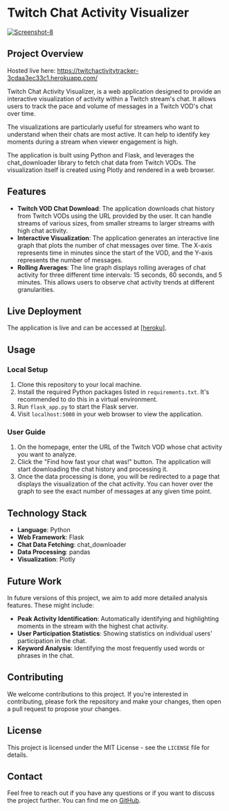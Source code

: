 # Twitch Chat Activity Visualizer

<a href="https://ibb.co/Ch5gz26"><img src="https://i.ibb.co/syvn2HC/Screenshot-8.png" alt="Screenshot-8" border="0"></a>

## Project Overview

Hosted live here: https://twitchactivitytracker-3cdaa3ec33c1.herokuapp.com/

Twitch Chat Activity Visualizer, is a web application designed to provide an interactive visualization of activity within a Twitch stream's chat. It allows users to track the pace and volume of messages in a Twitch VOD's chat over time. 

The visualizations are particularly useful for streamers who want to understand when their chats are most active. It can help to identify key moments during a stream when viewer engagement is high.

The application is built using Python and Flask, and leverages the chat_downloader library to fetch chat data from Twitch VODs. The visualization itself is created using Plotly and rendered in a web browser.

## Features

- **Twitch VOD Chat Download**: The application downloads chat history from Twitch VODs using the URL provided by the user. It can handle streams of various sizes, from smaller streams to larger streams with high chat activity.
- **Interactive Visualization**: The application generates an interactive line graph that plots the number of chat messages over time. The X-axis represents time in minutes since the start of the VOD, and the Y-axis represents the number of messages. 
- **Rolling Averages**: The line graph displays rolling averages of chat activity for three different time intervals: 15 seconds, 60 seconds, and 5 minutes. This allows users to observe chat activity trends at different granularities.

## Live Deployment

The application is live and can be accessed at [[heroku]](https://twitchactivitytracker-3cdaa3ec33c1.herokuapp.com/). 

## Usage

### Local Setup

1. Clone this repository to your local machine.
2. Install the required Python packages listed in `requirements.txt`. It's recommended to do this in a virtual environment.
3. Run `flask_app.py` to start the Flask server.
4. Visit `localhost:5000` in your web browser to view the application.

### User Guide

1. On the homepage, enter the URL of the Twitch VOD whose chat activity you want to analyze.
2. Click the "Find how fast your chat was!" button. The application will start downloading the chat history and processing it.
3. Once the data processing is done, you will be redirected to a page that displays the visualization of the chat activity. You can hover over the graph to see the exact number of messages at any given time point.

## Technology Stack

- **Language**: Python
- **Web Framework**: Flask
- **Chat Data Fetching**: chat_downloader
- **Data Processing**: pandas
- **Visualization**: Plotly

## Future Work

In future versions of this project, we aim to add more detailed analysis features. These might include:

- **Peak Activity Identification**: Automatically identifying and highlighting moments in the stream with the highest chat activity.
- **User Participation Statistics**: Showing statistics on individual users' participation in the chat.
- **Keyword Analysis**: Identifying the most frequently used words or phrases in the chat.

## Contributing

We welcome contributions to this project. If you're interested in contributing, please fork the repository and make your changes, then open a pull request to propose your changes.

## License

This project is licensed under the MIT License - see the `LICENSE` file for details.

## Contact

Feel free to reach out if you have any questions or if you want to discuss the project further. You can find me on [GitHub](https://github.com/Deep-Chill).
